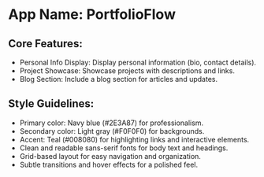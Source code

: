 # **App Name**: PortfolioFlow

## Core Features:

- Personal Info Display: Display personal information (bio, contact details).
- Project Showcase: Showcase projects with descriptions and links.
- Blog Section: Include a blog section for articles and updates.

## Style Guidelines:

- Primary color: Navy blue (#2E3A87) for professionalism.
- Secondary color: Light gray (#F0F0F0) for backgrounds.
- Accent: Teal (#008080) for highlighting links and interactive elements.
- Clean and readable sans-serif fonts for body text and headings.
- Grid-based layout for easy navigation and organization.
- Subtle transitions and hover effects for a polished feel.